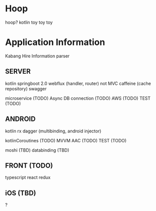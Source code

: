 # Hoop
hoop? kotlin toy toy toy 

Application Information 
===================================
Kabang Hire Information parser

SERVER
------------
kotlin
springboot 2.0
webflux (handler, router) not MVC
caffeine (cache repository)
swagger

microservice (TODO)
Async DB connection (TODO)
AWS (TODO)
TEST (TODO)

ANDROID
------------
kotlin
rx
dagger (multibinding, android injector)

kotlinCoroutines (TODO)
MVVM AAC (TODO)
TEST (TODO)

moshi (TBD)
databinding (TBD)

FRONT (TODO)
------------
typescript
react
redux

iOS (TBD)
------------
?
